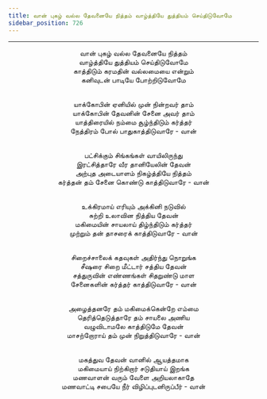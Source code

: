 ```yaml
---
title: வான் புகழ் வல்ல தேவனையே நித்தம் வாழ்த்தியே துத்தியம் செய்திடுவோமே
sidebar_position: 726
---
```


---
<center>
வான் புகழ் வல்ல தேவனையே நித்தம்<br/>
வாழ்த்தியே துத்தியம் செய்திடுவோமே<br/>
காத்திடும் கரமதின் வல்லமையை என்றும்<br/>
கனிவுடன் பாடியே போற்றிடுவோமே<br/><br/>

யாக்கோபின் ஏனியில் முன் நின்றவர் தாம்<br/>
யாக்கோபின் தேவனின் சேனை அவர் தாம்<br/>
யாத்திரையில் நம்மை சூழ்ந்திடும் கர்த்தர்<br/>
நேத்திரம் போல் பாதுகாத்திடுவாரே            - வான்<br/><br/>

பட்சிக்கும் சிங்கங்கள் வாயிலிருந்து<br/>
இரட்சித்தாரே வீர தானியேலின் தேவன்<br/>
அற்புத அடையாளம் நிகழ்த்தியே நித்தம்<br/>
கர்த்தன் தம் சேனை கொண்டு காத்திடுவாரே    - வான்<br/><br/>

உக்கிரமாய் எரியும் அக்கினி நடுவில்<br/>
சுற்றி உலாவின நித்திய தேவன்<br/>
மகிமையின் சாயலாய் திழ்ந்திடும் கர்த்தர்<br/>
முற்றும் தன் தாசரைக் காத்திடுவாரே        - வான்<br/><br/>

சிறைச்சாலைக் கதவுகள் அதிர்ந்து நொறுங்க<br/>
சீஷரை சிறை மீட்டார் சத்திய தேவன்<br/>
சத்துருவின் எண்ணங்கள் சிதறுண்டு மாள<br/>
சேனைகளின் கர்த்தர் காத்திடுவாரே        - வான்<br/><br/>

அழைத்தனரே தம் மகிமைக்கென்றே எம்மை<br/>
தெரித்தெடுத்தாரே தம் சாயலை அணிய<br/>
வழுவிடாமலே காத்திடுமே தேவன்<br/>
மாசற்றோராய் தம் முன் நிறுத்திடுவாரே        - வான்<br/><br/>

மகத்துவ தேவன் வானில் ஆயத்தமாக<br/>
மகிமையாய் நிற்கிறார் சடுதியாய் இறங்க<br/>
மணவாளன் வரும் வேளை அறியலாகாதே<br/>
மணவாட்டி சபையே நீர் விழிப்புடனிருப்பீர்      - வான்
</center>